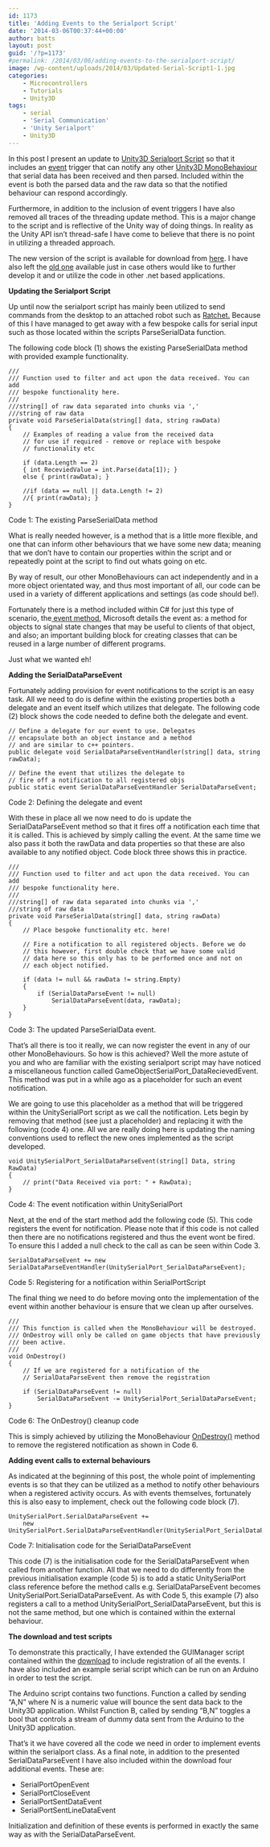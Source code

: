 ```yaml
---
id: 1173
title: 'Adding Events to the Serialport Script'
date: '2014-03-06T00:37:44+00:00'
author: batts
layout: post
guid: '/?p=1173'
#permalink: /2014/03/06/adding-events-to-the-serialport-script/
image: /wp-content/uploads/2014/03/Updated-Serial-Script1-1.jpg
categories:
    - Microcontrollers
    - Tutorials
    - Unity3D
tags:
    - serial
    - 'Serial Communication'
    - 'Unity Serialport'
    - Unity3D
---
```


In this post I present an update to [Unity3D Serialport Script](/blog/unity3d-serialport-script/ "Unity3D Serialport Script") so that it includes an [event](http://msdn.microsoft.com/en-us/library/aa645739%28v=vs.71%29.aspx "MSDN - Events Tutorial") trigger that can notify any other [Unity3D MonoBehaviour](https://docs.unity3d.com/Documentation/ScriptReference/MonoBehaviour.html "Unity3D - MonoBehaviour") that serial data has been received and then parsed. Included within the event is both the parsed data and the raw data so that the notified behaviour can respond accordingly.

Furthermore, in addition to the inclusion of event triggers I have also removed all traces of the threading update method. This is a major change to the script and is reflective of the Unity way of doing things. In reality as the Unity API isn’t thread-safe I have come to believe that there is no point in utilizing a threaded approach.

The new version of the script is available for download from [here](https://github.com/dyadica/Unity_SerialPort "GitHub: Adding-Events-to-the-Serialport-Script.zip"). I have also left the [old one](/wp-content/uploads/2014/02/Unity3D-SerialPort.zip "Unity3D-SerialPort.zip") available just in case others would like to further develop it and or utilize the code in other .net based applications.

**Updating the Serialport Script**

Up until now the serialport script has mainly been utilized to send commands from the desktop to an attached robot such as [Ratchet.](/blog/tag/ratchet/ "Ratchet Related Posts") Because of this I have managed to get away with a few bespoke calls for serial input such as those located within the scripts ParseSerialData function.

The following code block (1) shows the existing ParseSerialData method with provided example functionality.

```
///
/// Function used to filter and act upon the data received. You can add
/// bespoke functionality here.
///
///string[] of raw data separated into chunks via ','
///string of raw data
private void ParseSerialData(string[] data, string rawData)
{
    // Examples of reading a value from the received data
    // for use if required - remove or replace with bespoke
    // functionality etc

    if (data.Length == 2)
    { int ReceviedValue = int.Parse(data[1]); }
    else { print(rawData); }

    //if (data == null || data.Length != 2)
    //{ print(rawData); }
}
```

<span class="caption">Code 1: The existing ParseSerialData method</span>

What is really needed however, is a method that is a little more flexible, and one that can inform other behaviours that we have some new data; meaning that we don’t have to contain our properties within the script and or repeatedly point at the script to find out whats going on etc.

By way of result, our other MonoBehaviours can act independently and in a more object orientated way, and thus most important of all, our code can be used in a variety of different applications and settings (as code should be!).

Fortunately there is a method included within C# for just this type of scenario, the[ event method.](http://msdn.microsoft.com/en-us/library/aa645739%28v=vs.71%29.aspx "MSDN - Events Tutorial") Microsoft details the event as: a method for objects to signal state changes that may be useful to clients of that object, and also; an important building block for creating classes that can be reused in a large number of different programs.

Just what we wanted eh!

**Adding the SerialDataParseEvent**

Fortunately adding provision for event notifications to the script is an easy task. All we need to do is define within the existing properties both a delegate and an event itself which utilizes that delegate. The following code (2) block shows the code needed to define both the delegate and event.

```
// Define a delegate for our event to use. Delegates
// encapsulate both an object instance and a method
// and are similar to c++ pointers.
public delegate void SerialDataParseEventHandler(string[] data, string rawData);

// Define the event that utilizes the delegate to
// fire off a notification to all registered objs
public static event SerialDataParseEventHandler SerialDataParseEvent;
```

<span class="caption">Code 2: Defining the delegate and event</span>

With these in place all we now need to do is update the SerialDataParseEvent method so that it fires off a notification each time that it is called. This is achieved by simply calling the event. At the same time we also pass it both the rawData and data properties so that these are also available to any notified object. Code block three shows this in practice.

```
///
/// Function used to filter and act upon the data received. You can add
/// bespoke functionality here.
///
///string[] of raw data separated into chunks via ','
///string of raw data
private void ParseSerialData(string[] data, string rawData)
{
    // Place bespoke functionality etc. here!

    // Fire a notification to all registered objects. Before we do
    // this however, first double check that we have some valid
    // data here so this only has to be performed once and not on
    // each object notified.

    if (data != null && rawData != string.Empty)
    {
        if (SerialDataParseEvent != null)
            SerialDataParseEvent(data, rawData);
    }
}
```

<span class="caption">Code 3: The updated ParseSerialData event.</span>

That’s all there is too it really, we can now register the event in any of our other MonoBehaviours. So how is this achieved? Well the more astute of you and who are familiar with the existing serialport script may have noticed a miscellaneous function called GameObjectSerialPort\_DataRecievedEvent. This method was put in a while ago as a placeholder for such an event notification.

We are going to use this placeholder as a method that will be triggered within the UnitySerialPort script as we call the notification. Lets begin by removing that method (see just a placeholder) and replacing it with the following (code 4) one. All we are really doing here is updating the naming conventions used to reflect the new ones implemented as the script developed.

```
void UnitySerialPort_SerialDataParseEvent(string[] Data, string RawData)
{
    // print("Data Received via port: " + RawData);
}
```

<span class="caption">Code 4: The event notification within UnitySerialPort</span>

Next, at the end of the start method add the following code (5). This code registers the event for notification. Please note that if this code is not called then there are no notifications registered and thus the event wont be fired. To ensure this I added a null check to the call as can be seen within Code 3.

```
SerialDataParseEvent += new SerialDataParseEventHandler(UnitySerialPort_SerialDataParseEvent);
```

<span class="caption">Code 5: Registering for a notification within SerialPortScript</span>

The final thing we need to do before moving onto the implementation of the event within another behaviour is ensure that we clean up after ourselves.

```
///
/// This function is called when the MonoBehaviour will be destroyed.
/// OnDestroy will only be called on game objects that have previously
/// been active.
///
void OnDestroy()
{
    // If we are registered for a notification of the
    // SerialDataParseEvent then remove the registration

    if (SerialDataParseEvent != null)
        SerialDataParseEvent -= UnitySerialPort_SerialDataParseEvent;
}
```

<span class="caption">Code 6: The OnDestroy() cleanup code</span>

This is simply achieved by utilizing the MonoBehaviour [OnDestroy()](https://docs.unity3d.com/Documentation/ScriptReference/MonoBehaviour.OnDestroy.html "Unity3D - OnDestroy()") method to remove the registered notification as shown in Code 6.

**Adding event calls to external behaviours**

As indicated at the beginning of this post, the whole point of implementing events is so that they can be utilized as a method to notify other behaviours when a registered activity occurs. As with events themselves, fortunately this is also easy to implement, check out the following code block (7).

```
UnitySerialPort.SerialDataParseEvent +=
    new UnitySerialPort.SerialDataParseEventHandler(UnitySerialPort_SerialDataParseEvent);
```

<span class="caption">Code 7: Initialisation code for the SerialDataParseEvent</span>

This code (7) is the initialisation code for the SerialDataParseEvent when called from another function. All that we need to do differently from the previous initialisation example (code 5) is to add a static UnitySerialPort class reference before the method calls e.g. SerialDataParseEvent becomes UnitySerialPort.SerialDataParseEvent. As with Code 5, this example (7) also registers a call to a method UnitySerialPort\_SerialDataParseEvent, but this is not the same method, but one which is contained within the external behaviour.

**The download and test scripts**

To demonstrate this practically, I have extended the GUIManager script contained within the [download](/wp-content/uploads/2014/03/Adding-Events-to-the-Serialport-Script.zip "Adding-Events-to-the-Serialport-Script.zip") to include registration of all the events. I have also included an example serial script which can be run on an Arduino in order to test the script.

The Arduino script contains two functions. Function a called by sending “A,N” where N is a numeric value will bounce the sent data back to the Unity3D application. Whilst Function B, called by sending “B,N” toggles a bool that controls a stream of dummy data sent from the Arduino to the Unity3D application.

That’s it we have covered all the code we need in order to implement events within the serialport class. As a final note, in addition to the presented SerialDataParseEvent I have also included within the download four additional events. These are:

- SerialPortOpenEvent
- SerialPortCloseEvent
- SerialPortSentDataEvent
- SerialPortSentLineDataEvent

Initialization and definition of these events is performed in exactly the same way as with the SerialDataParseEvent.